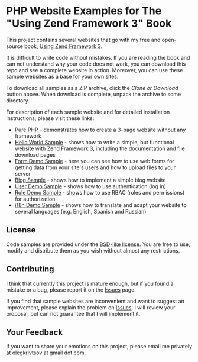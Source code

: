 PHP Website Examples for The "Using Zend Framework 3" Book 
==========================================================

This project contains several websites that go with my free and open-source book, [Using Zend Framework 3](https://github.com/olegkrivtsov/using-zend-framework-3-book). 

It is difficult to write code without mistakes. If you are reading the book and can not understand why your code does not work, you can download this repo and see a complete website in action. Moreover, you can use these sample websites as a base for your own sites.

To download all samples as a ZIP archive, click the *Clone or Download* button above. When download is complete, unpack the archive to some directory.

For description of each sample website and for detailed installation instructions, please visit these links:

 * [Pure PHP](purephp/README.md) - demonstrates how to create a 3-page website without any framework
 * [Hello World Sample](helloworld/README.md) - shows how to write a simple, but functional website with Zend Framework 3, including the documentation and file download pages
 * [Form Demo Sample](formdemo/README.md) - here you can see how to use web forms for getting data from your site's users and how to upload files to your server
 * [Blog Sample](blog/README.md) - shows how to implement a simple blog website
 * [User Demo Sample](userdemo/README.md) - shows how to use authentication (log in)
 * [Role Demo Sample](roledemo/README.md) - shows how to use RBAC (roles and permissions) for authorization
 * [i18n Demo Sample](i18ndemo/README.md) - shows how to translate and adapt your website to several languages (e.g. English, Spanish and Russian)
 
## License

Code samples are provided under the [BSD-like license](https://en.wikipedia.org/wiki/BSD_licenses). You are free to use, modify and distribute them as you wish without almost any restrictions.

## Contributing

I think that currently this project is mature enough, but if you found a mistake or a bug, please report it on the [Issues](https://github.com/olegkrivtsov/using-zf3-book-samples/issues) page. 

If you find that sample websites are inconvenient and want to suggest an improvement, please explain the problem on [Issues](https://github.com/olegkrivtsov/using-zf3-book-samples/issues). I will review your proposal, but can not guarantee that I will implement it.

## Your Feedback

If you want to share your emotions on this project, please email me privately at olegkrivtsov at gmail dot com.
